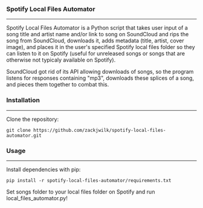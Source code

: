 ### Spotify Local Files Automator
---
Spotify Local Files Automator is a Python script that takes user input of a song title and artist name and/or link to song on SoundCloud and rips the song from SoundCloud, downloads it, adds metadata (title, artist, cover image), and places it in the user's specified Spotify local files folder so they can listen to it on Spotify (useful for unreleased songs or songs that are otherwise not typicaly available on Spotify).

SoundCloud got rid of its API allowing downloads of songs, so the program listens for responses containing "mp3", downloads these splices of a song, and pieces them together to combat this.

### Installation
---
Clone the repository:

`git clone https://github.com/zackjwilk/spotify-local-files-automator.git`

### Usage
---
Install dependencies with pip:

`pip install -r spotify-local-files-automator/requirements.txt`

Set songs folder to your local files folder on Spotify and run local_files_automator.py!
